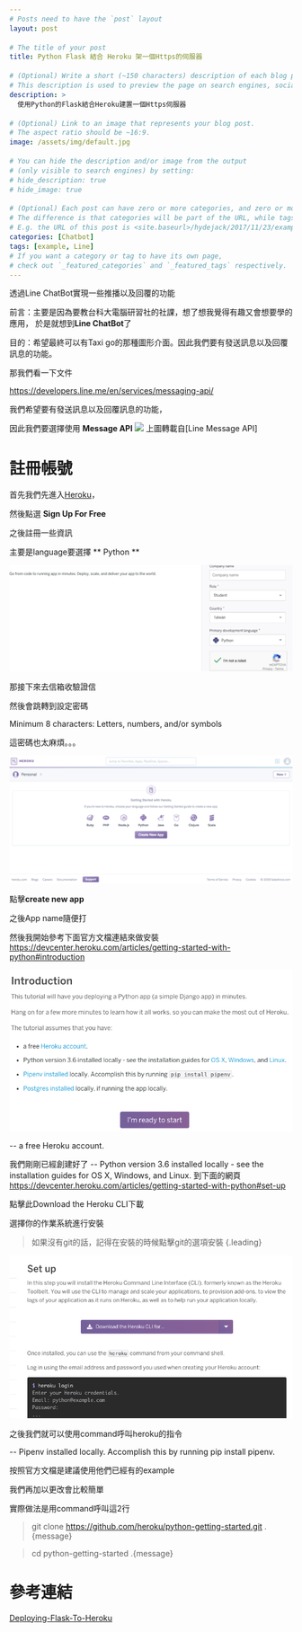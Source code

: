 ```yaml
---
# Posts need to have the `post` layout
layout: post

# The title of your post
title: Python Flask 結合 Heroku 架一個Https的伺服器

# (Optional) Write a short (~150 characters) description of each blog post.
# This description is used to preview the page on search engines, social media, etc.
description: >
  使用Python的Flask結合Heroku建置一個Https伺服器

# (Optional) Link to an image that represents your blog post.
# The aspect ratio should be ~16:9.
image: /assets/img/default.jpg

# You can hide the description and/or image from the output
# (only visible to search engines) by setting:
# hide_description: true
# hide_image: true

# (Optional) Each post can have zero or more categories, and zero or more tags.
# The difference is that categories will be part of the URL, while tags will not.
# E.g. the URL of this post is <site.baseurl>/hydejack/2017/11/23/example-content/
categories: [Chatbot]
tags: [example, Line]
# If you want a category or tag to have its own page,
# check out `_featured_categories` and `_featured_tags` respectively.
---
```

透過Line ChatBot實現一些推播以及回覆的功能

前言：主要是因為要教台科大電腦研習社的社課，想了想我覺得有趣又會想要學的應用，
於是就想到**Line ChatBot**了

目的：希望最終可以有Taxi go的那種圖形介面。因此我們要有發送訊息以及回覆訊息的功能。

那我們看一下文件

https://developers.line.me/en/services/messaging-api/ 

我們希望要有發送訊息以及回覆訊息的功能，

因此我們要選擇使用 **Message API**
![](/assets/img/2018-04-10-LINE-ChatBot/push_and_reply.png)
上圖轉載自[Line Message API]



# 註冊帳號

首先我們先進入[Heroku]，

然後點選 **Sign Up For Free**

之後註冊一些資訊

主要是language要選擇 ** Python **

![](/assets/img/2018-04-11-Flask-Heroku/Register_Info.png)


那接下來去信箱收驗證信

然後會跳轉到設定密碼

Minimum 8 characters: Letters, numbers, and/or symbols

這密碼也太麻煩。。。

![](/assets/img/2018-04-11-Flask-Heroku/app_homepage.png)

點擊**create new app**

之後App name隨便打

然後我開始參考下面官方文檔連結來做安裝
https://devcenter.heroku.com/articles/getting-started-with-python#introduction


![](/assets/img/2018-04-11-Flask-Heroku/Install-instruction.png)

-- a free Heroku account.

  我們剛剛已經創建好了
-- Python version 3.6 installed locally - see the installation guides for OS X, Windows, and Linux.
  到下面的網頁
  https://devcenter.heroku.com/articles/getting-started-with-python#set-up

  點擊此Download the Heroku CLI下載

  選擇你的作業系統進行安裝

  >如果沒有git的話，記得在安裝的時候點擊git的選項安裝
  {.leading}

  ![](/assets/img/2018-04-11-Flask-Heroku/Download-the-Heroku-CLI.png)

  之後我們就可以使用command呼叫heroku的指令

-- Pipenv installed locally. Accomplish this by running pip install pipenv.
  
  按照官方文檔是建議使用他們已經有的example

  我們再加以更改會比較簡單

  實際做法是用command呼叫這2行


  >git clone https://github.com/heroku/python-getting-started.git
  .{message}

  >cd python-getting-started
  .{message}

# 參考連結
[Deploying-Flask-To-Heroku]


[Deploying-Flask-To-Heroku]: https://github.com/twtrubiks/Deploying-Flask-To-Heroku
[Heroku]: https://www.heroku.com/

<!--Heroku=> xi-s-000 -->